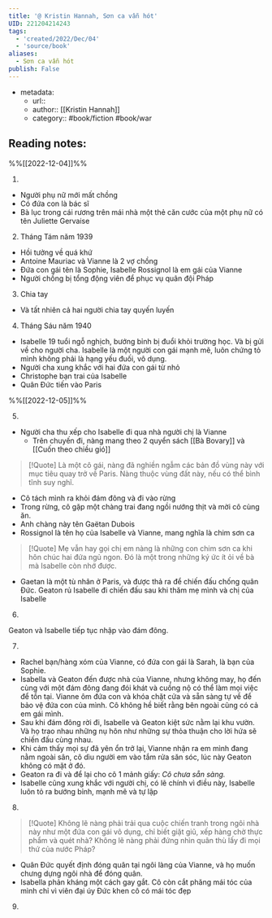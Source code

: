 ```yaml
---
title: '@ Kristin Hannah, Sơn ca vẫn hót'
UID: 221204214243
tags:
  - 'created/2022/Dec/04'
  - 'source/book'
aliases:
  - Sơn ca vẫn hót
publish: False
---
```

- metadata:
	- url::
	- author:: [[Kristin Hannah]]
	- category:: #book/fiction #book/war


## Reading notes:

%%[[2022-12-04]]%%

1. 
- Người phụ nữ mới mất chồng
- Có đứa con là bác sĩ
- Bà lục trong cái rương trên mái nhà một thẻ căn cước của một phụ nữ có tên Juliette Gervaise

2. Tháng Tám năm 1939
- Hồi tưởng về quá khứ 
- Antoine Mauriac và Vianne là 2 vợ chồng
- Đứa con gái tên là Sophie, Isabelle Rossignol là em gái của Vianne
- Người chồng bị tổng động viên để phục vụ quân đội Pháp

3. Chia tay
- Và tất nhiên cả hai người chia tay quyến luyến

4. Tháng Sáu năm 1940
- Isabelle 19 tuổi ngỗ nghịch, bướng bỉnh bị đuổi khỏi trường học. Và bị gửi về cho người cha. Isabelle là một người con gái mạnh mẽ, luôn chứng tỏ mình không phải là hạng yếu đuối, vô dụng.
- Người cha xung khắc với hai đứa con gái từ nhỏ
- Christophe bạn trai của Isabelle
- Quân Đức tiến vào Paris

%%[[2022-12-05]]%%

5. 
- Người cha thu xếp cho Isabelle đi qua nhà người chị là Vianne
	- Trên chuyến đi, nàng mang theo 2 quyển sách [[Bà Bovary]] và [[Cuốn theo chiều gió]]
> [!Quote] Là một cô gái, nàng đã nghiền ngẫm các bản đồ vùng này với mục tiêu quay trở về Paris. Nàng thuộc vùng đất này, nếu có thể bình tĩnh suy nghĩ.
- Cô tách mình ra khỏi đám đông và đi vào rừng
- Trong rừng, cô gặp một chàng trai đang ngồi nướng thịt và mời cô cùng ăn.
- Anh chàng này tên Gaëtan Dubois
- Rossignol là tên họ của Isabelle và Vianne, mang nghĩa là chim sơn ca
> [!Quote] Mẹ vẫn hay gọi chị em nàng là những con chim sơn ca khi hôn chúc hai đứa ngủ ngon. Đó là một trong những ký ức ít ỏi về bà mà Isabelle còn nhớ được.
- Gaetan là một tù nhân ở Paris, và được thả ra để chiến đấu chống quân Đức. Geaton rủ Isabelle đi chiến đấu sau khi thăm mẹ mình và chị của Isabelle

6. 
Geaton và Isabelle tiếp tục nhập vào đám đông.

7. 
- Rachel bạn/hàng xóm của Vianne, có đứa con gái là Sarah, là bạn của Sophie. 
- Isabella và Geaton đến được nhà của Vianne, nhưng không may, họ đến cùng với một đám đông đang đói khát và cuồng nộ có thể làm mọi việc để tồn tại.  Vianne ôm đứa con và khóa chặt cửa và sẵn sàng tự về để bảo vệ đứa con của mình. Cô không hề biết rằng bên ngoài cũng có cả em gái mình.
- Sau khi đám đông rời đi, Isabelle và Geaton kiệt sức nằm lại khu vườn. Và họ trao nhau những nụ hôn như những sự thỏa thuận cho lời hứa sẽ chiến đấu cùng nhau.
- Khi cảm thấy mọi sự đã yên ổn trở lại, Vianne nhận ra em mình đang nằm ngoài sân, cô dìu người em vào tắm rửa săn sóc, lúc này Geaton không có mặt ở đó.
- Geaton ra đi và để lại cho cô 1 mảnh giấy: *Cô chưa sẵn sàng.*
- Isabelle cũng xung khắc với người chị, có lẽ chính vì điều này, Isabelle luôn tỏ ra bướng bỉnh, mạnh mẽ và tự lập

8. 

> [!Quote]  Không lẽ nàng phải trải qua cuộc chiến tranh trong ngôi nhà này như một đứa con gái vô dụng, chỉ biết giặt giũ, xếp hàng chờ thực phẩm và quét nhà? Không lẽ nàng phải đứng nhìn quân thù lấy đi mọi thứ của nước Pháp?
- Quân Đức quyết định đóng quân tại ngôi làng của Vianne, và họ muốn chưng dựng ngôi nhà để đóng quân.
- Isabella phản kháng một cách gay gắt. Cô còn cắt phăng mái tóc của mình chỉ vì viên đại úy Đức khen cô có mái tóc đẹp

9. 
